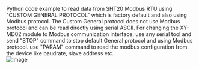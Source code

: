 Python code example to read data from SHT20 Modbus RTU using "CUSTOM GENERAL PROTOCOL" which is factory default and also using Modbus protocol. The Custom General protocol does not use Modbus protocol and can be read directly using serial ASCII. For changing the XY-MD02 module to Modbus communication interface, use any serial tool and send "STOP" command to stop default General protocol and using Modbus protocol. use "PARAM" command to read the modbus configuration from the device like baudrate, slave address etc.  
![image](https://github.com/user-attachments/assets/8234af7c-c0cd-4692-96fd-bffa4f5986f9)
